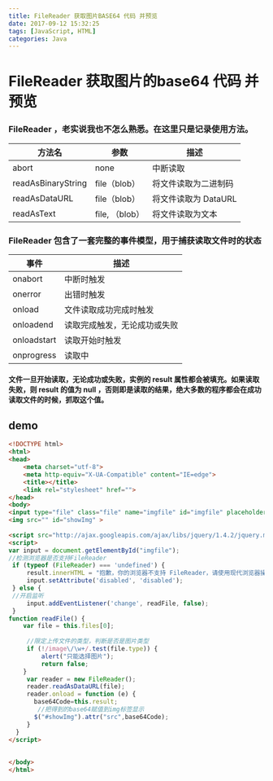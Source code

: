 ```yaml
---
title: FileReader 获取图片BASE64 代码 并预览
date: 2017-09-12 15:32:25
tags: [JavaScript, HTML]
categories: Java
---
```

# FileReader 获取图片的base64 代码  并预览
### FileReader ，老实说我也不怎么熟悉。在这里只是记录使用方法。

|方法名|参数| 描述|
|---|--|--|
|abort| none|中断读取|
|readAsBinaryString|file（blob）|将文件读取为二进制码|
|readAsDataURL|file（blob）|将文件读取为 DataURL|
|readAsText|file, （blob）|将文件读取为文本|


### FileReader 包含了一套完整的事件模型，用于捕获读取文件时的状态
|事件|描述|
|---|--|
|onabort|中断时触发|
|onerror|出错时触发|
|onload|文件读取成功完成时触发|
|onloadend|读取完成触发，无论成功或失败|
|onloadstart|读取开始时触发|
|onprogress|读取中|



#### 文件一旦开始读取，无论成功或失败，实例的 result 属性都会被填充。如果读取失败，则 result 的值为 null ，否则即是读取的结果，绝大多数的程序都会在成功读取文件的时候，抓取这个值。

## demo
```html
<!DOCTYPE html>
<html>
<head>
    <meta charset="utf-8">
    <meta http-equiv="X-UA-Compatible" content="IE=edge">
    <title></title>
    <link rel="stylesheet" href="">
</head>
<body>
<input type="file" class="file" name="imgfile" id="imgfile" placeholder="请选择文件">
<img src="" id="showImg" >
 
<script src="http://ajax.googleapis.com/ajax/libs/jquery/1.4.2/jquery.min.js" type="text/javascript"></script>
<script>
var input = document.getElementById("imgfile");
//检测浏览器是否支持FileReader
 if (typeof (FileReader) === 'undefined') {
     result.innerHTML = "抱歉，你的浏览器不支持 FileReader，请使用现代浏览器操作！";
     input.setAttribute('disabled', 'disabled');
 } else {
 //开启监听
     input.addEventListener('change', readFile, false);
 }
function readFile() {
    var file = this.files[0];
 
     //限定上传文件的类型，判断是否是图片类型
     if (!/image\/\w+/.test(file.type)) {
         alert("只能选择图片");
         return false;
    }
     var reader = new FileReader();
     reader.readAsDataURL(file);
     reader.onload = function (e) {
       base64Code=this.result;
        //把得到的base64赋值到img标签显示
       $("#showImg").attr("src",base64Code);
     }
  }
</script>
   
  
</body>
</html>
```

